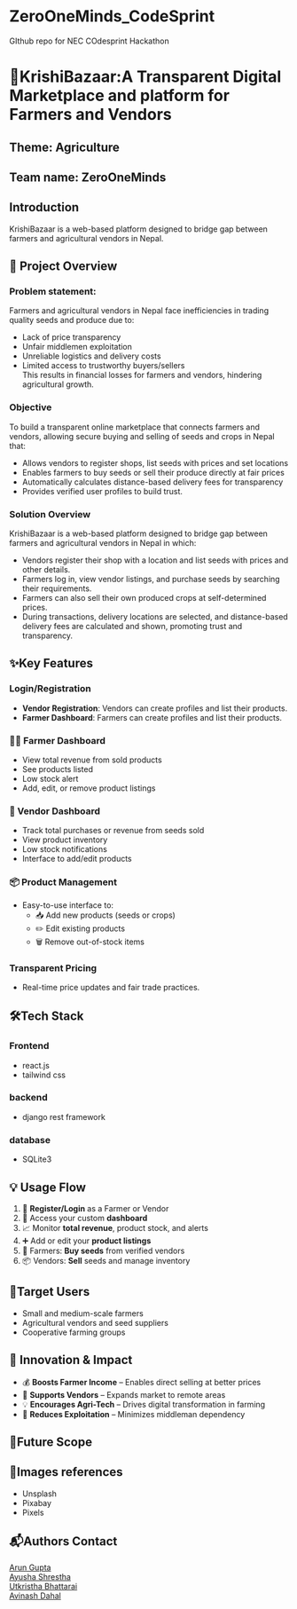 # ZeroOneMinds_CodeSprint
GIthub repo for NEC COdesprint Hackathon

# 🌱KrishiBazaar:A Transparent Digital Marketplace and platform for Farmers and Vendors


## Theme: Agriculture
## Team name: ZeroOneMinds
## Introduction
KrishiBazaar is a web-based platform designed to bridge gap between farmers and agricultural vendors in Nepal.  

## 📌 Project Overview
### Problem statement: 
Farmers and agricultural vendors in Nepal face inefficiencies in trading quality seeds and produce due to:   
- Lack of price transparency  
- Unfair middlemen exploitation  
- Unreliable logistics and delivery costs  
- Limited access to trustworthy buyers/sellers  
 This results in financial losses for farmers and vendors, hindering agricultural growth.   
 ### Objective
 To build a transparent online marketplace that connects farmers and vendors, allowing secure buying and selling of seeds and crops in Nepal that:   
- Allows vendors to register shops, list seeds with prices and set locations  
- Enables farmers to buy seeds or sell their produce directly at fair prices  
- Automatically calculates distance-based delivery fees for transparency  
- Provides verified user profiles to build trust.   

### Solution Overview
KrishiBazaar is a web-based platform designed to bridge gap between farmers and agricultural vendors in Nepal in which:   
- Vendors register their shop with a location and list seeds with prices and other details.  
- Farmers log in, view vendor listings, and purchase seeds by searching their requirements.  
- Farmers can also sell their own produced crops at self-determined prices.  
- During transactions, delivery locations are selected, and distance-based delivery fees are calculated and shown, promoting trust and transparency.  


  
## ✨Key Features
### Login/Registration
   - **Vendor Registration**: Vendors can create profiles and list their products.  
   - **Farmer Dashboard**: Farmers can create profiles and list their products.
### 🧑‍🌾 Farmer Dashboard
- View total revenue from sold products  
- See products listed  
- Low stock alert  
- Add, edit, or remove product listings  

### 🏪 Vendor Dashboard
- Track total purchases or revenue from seeds sold  
- View product inventory  
- Low stock notifications  
- Interface to add/edit products  

### 📦 Product Management
- Easy-to-use interface to:
  - 📥 Add new products (seeds or crops)  
  - ✏️ Edit existing products  
  - 🗑️ Remove out-of-stock items
### Transparent Pricing
 - Real-time price updates and fair trade practices. 


  
## 🛠Tech Stack
### Frontend
- react.js  
- tailwind css  
### backend
- django rest framework
### database 
- SQLite3

## 💡 Usage Flow

1. 👤 **Register/Login** as a Farmer or Vendor  
2. 🧭 Access your custom **dashboard**  
3. 📈 Monitor **total revenue**, product stock, and alerts  
4. ➕ Add or edit your **product listings**  
5. 🛒 Farmers: **Buy seeds** from verified vendors  
6. 📦 Vendors: **Sell** seeds and manage inventory


## 🎯Target Users
- Small and medium-scale farmers  
- Agricultural vendors and seed suppliers  
- Cooperative farming groups

## 🚀 Innovation & Impact

- 💰 **Boosts Farmer Income** – Enables direct selling at better prices  
- 🛒 **Supports Vendors** – Expands market to remote areas  
- 💡 **Encourages Agri-Tech** – Drives digital transformation in farming  
- 🧩 **Reduces Exploitation** – Minimizes middleman dependency  

## 🔮Future Scope

## 📸Images references  
- Unsplash
- Pixabay
- Pixels

## 📬Authors Contact
  [Arun Gupta](https://www.linkedin.com/in/arungupta36904/)  
  [Ayusha Shrestha](https://www.linkedin.com/in/ayusha-shrestha-aayusha/)  
  [Utkristha Bhattarai](https://www.linkedin.com/in/utkristha-bhattarai-937ab1284/)  
  [Avinash Dahal](https://www.linkedin.com/in/avinash-dahal-3a4591339/)  
  
  
